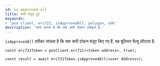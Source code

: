 ```yaml
---
id: is-approved-all
title: सभी मंज़ूर हुए
keywords:
- 'pos client, erc721, isApprovedAll, polygon, sdk'
description: 'जांच करता है कि क्या सभी टोकन स्वीकृत हैं.'
---
```


`isApprovedAll` तरीका जांचता है कि क्या सभी टोकन मंज़ूर किए गए हैं. यह बूलियन वैल्यू लौटाता है.

```
const erc721Token = posClient.erc721(<token address>, true);

const result = await erc721Token.isApprovedAll(<user Address>);

```

